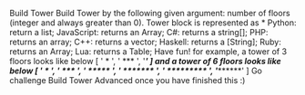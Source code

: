 Build Tower
Build Tower by the following given argument:
number of floors (integer and always greater than 0).
Tower block is represented as *
Python: return a list;
JavaScript: returns an Array;
C#: returns a string[];
PHP: returns an array;
C++: returns a vector<string>;
Haskell: returns a [String];
Ruby: returns an Array;
Lua: returns a Table;
Have fun!
for example, a tower of 3 floors looks like below
[
  '  *  ', 
  ' *** ', 
  '*****'
]
and a tower of 6 floors looks like below
[
  '     *     ', 
  '    ***    ', 
  '   *****   ', 
  '  *******  ', 
  ' ********* ', 
  '***********'
]
Go challenge Build Tower Advanced once you have finished this :)